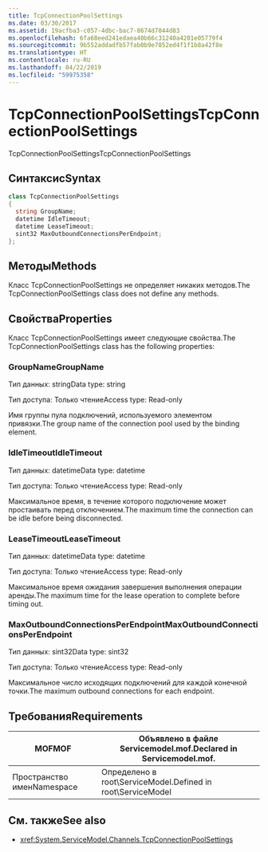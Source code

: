```yaml
---
title: TcpConnectionPoolSettings
ms.date: 03/30/2017
ms.assetid: 19acfba3-c057-4dbc-bac7-8674d7844d83
ms.openlocfilehash: 6fa68eed241edaea40b66c31240a4201e05779f4
ms.sourcegitcommit: 9b552addadfb57fab0b9e7852ed4f1f1b8a42f8e
ms.translationtype: HT
ms.contentlocale: ru-RU
ms.lasthandoff: 04/22/2019
ms.locfileid: "59975358"
---
```

# <a name="tcpconnectionpoolsettings"></a><span data-ttu-id="95388-102">TcpConnectionPoolSettings</span><span class="sxs-lookup"><span data-stu-id="95388-102">TcpConnectionPoolSettings</span></span>
<span data-ttu-id="95388-103">TcpConnectionPoolSettings</span><span class="sxs-lookup"><span data-stu-id="95388-103">TcpConnectionPoolSettings</span></span>  
  
## <a name="syntax"></a><span data-ttu-id="95388-104">Синтаксис</span><span class="sxs-lookup"><span data-stu-id="95388-104">Syntax</span></span>  
  
```csharp
class TcpConnectionPoolSettings  
{  
  string GroupName;  
  datetime IdleTimeout;  
  datetime LeaseTimeout;  
  sint32 MaxOutboundConnectionsPerEndpoint;  
};  
```  
  
## <a name="methods"></a><span data-ttu-id="95388-105">Методы</span><span class="sxs-lookup"><span data-stu-id="95388-105">Methods</span></span>  
 <span data-ttu-id="95388-106">Класс TcpConnectionPoolSettings не определяет никаких методов.</span><span class="sxs-lookup"><span data-stu-id="95388-106">The TcpConnectionPoolSettings class does not define any methods.</span></span>  
  
## <a name="properties"></a><span data-ttu-id="95388-107">Свойства</span><span class="sxs-lookup"><span data-stu-id="95388-107">Properties</span></span>  
 <span data-ttu-id="95388-108">Класс TcpConnectionPoolSettings имеет следующие свойства.</span><span class="sxs-lookup"><span data-stu-id="95388-108">The TcpConnectionPoolSettings class has the following properties:</span></span>  
  
### <a name="groupname"></a><span data-ttu-id="95388-109">GroupName</span><span class="sxs-lookup"><span data-stu-id="95388-109">GroupName</span></span>  
 <span data-ttu-id="95388-110">Тип данных: string</span><span class="sxs-lookup"><span data-stu-id="95388-110">Data type: string</span></span>  
  
 <span data-ttu-id="95388-111">Тип доступа: Только чтение</span><span class="sxs-lookup"><span data-stu-id="95388-111">Access type: Read-only</span></span>  
  
 <span data-ttu-id="95388-112">Имя группы пула подключений, используемого элементом привязки.</span><span class="sxs-lookup"><span data-stu-id="95388-112">The group name of the connection pool used by the binding element.</span></span>  
  
### <a name="idletimeout"></a><span data-ttu-id="95388-113">IdleTimeout</span><span class="sxs-lookup"><span data-stu-id="95388-113">IdleTimeout</span></span>  
 <span data-ttu-id="95388-114">Тип данных: datetime</span><span class="sxs-lookup"><span data-stu-id="95388-114">Data type: datetime</span></span>  
  
 <span data-ttu-id="95388-115">Тип доступа: Только чтение</span><span class="sxs-lookup"><span data-stu-id="95388-115">Access type: Read-only</span></span>  
  
 <span data-ttu-id="95388-116">Максимальное время, в течение которого подключение может простаивать перед отключением.</span><span class="sxs-lookup"><span data-stu-id="95388-116">The maximum time the connection can be idle before being disconnected.</span></span>  
  
### <a name="leasetimeout"></a><span data-ttu-id="95388-117">LeaseTimeout</span><span class="sxs-lookup"><span data-stu-id="95388-117">LeaseTimeout</span></span>  
 <span data-ttu-id="95388-118">Тип данных: datetime</span><span class="sxs-lookup"><span data-stu-id="95388-118">Data type: datetime</span></span>  
  
 <span data-ttu-id="95388-119">Тип доступа: Только чтение</span><span class="sxs-lookup"><span data-stu-id="95388-119">Access type: Read-only</span></span>  
  
 <span data-ttu-id="95388-120">Максимальное время ожидания завершения выполнения операции аренды.</span><span class="sxs-lookup"><span data-stu-id="95388-120">The maximum time for the lease operation to complete before timing out.</span></span>  
  
### <a name="maxoutboundconnectionsperendpoint"></a><span data-ttu-id="95388-121">MaxOutboundConnectionsPerEndpoint</span><span class="sxs-lookup"><span data-stu-id="95388-121">MaxOutboundConnectionsPerEndpoint</span></span>  
 <span data-ttu-id="95388-122">Тип данных: sint32</span><span class="sxs-lookup"><span data-stu-id="95388-122">Data type: sint32</span></span>  
  
 <span data-ttu-id="95388-123">Тип доступа: Только чтение</span><span class="sxs-lookup"><span data-stu-id="95388-123">Access type: Read-only</span></span>  
  
 <span data-ttu-id="95388-124">Максимальное число исходящих подключений для каждой конечной точки.</span><span class="sxs-lookup"><span data-stu-id="95388-124">The maximum outbound connections for each endpoint.</span></span>  
  
## <a name="requirements"></a><span data-ttu-id="95388-125">Требования</span><span class="sxs-lookup"><span data-stu-id="95388-125">Requirements</span></span>  
  
|<span data-ttu-id="95388-126">MOF</span><span class="sxs-lookup"><span data-stu-id="95388-126">MOF</span></span>|<span data-ttu-id="95388-127">Объявлено в файле Servicemodel.mof.</span><span class="sxs-lookup"><span data-stu-id="95388-127">Declared in Servicemodel.mof.</span></span>|  
|---------|-----------------------------------|  
|<span data-ttu-id="95388-128">Пространство имен</span><span class="sxs-lookup"><span data-stu-id="95388-128">Namespace</span></span>|<span data-ttu-id="95388-129">Определено в root\ServiceModel.</span><span class="sxs-lookup"><span data-stu-id="95388-129">Defined in root\ServiceModel</span></span>|  
  
## <a name="see-also"></a><span data-ttu-id="95388-130">См. также</span><span class="sxs-lookup"><span data-stu-id="95388-130">See also</span></span>

- <xref:System.ServiceModel.Channels.TcpConnectionPoolSettings>
